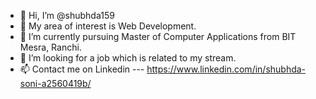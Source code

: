 - 👋 Hi, I’m @shubhda159
- 👀 My area of interest is Web Development.
- 🌱 I’m currently pursuing Master of Computer Applications from BIT Mesra, Ranchi.
- 💞️ I’m looking for a job which is related to my stream.
- 📫 Contact me on Linkedin --- https://www.linkedin.com/in/shubhda-soni-a2560419b/

<!---
shubhda159/shubhda159 is a ✨ special ✨ repository because its `README.md` (this file) appears on your GitHub profile.
You can click the Preview link to take a look at your changes.
--->
